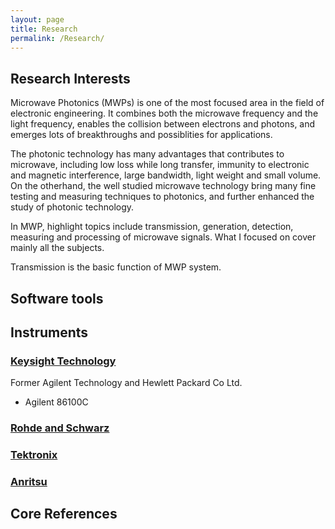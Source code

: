 ```yaml
---
layout: page
title: Research
permalink: /Research/
---
```

## Research Interests

Microwave Photonics (MWPs) is one of the most focused area in the field of electronic engineering. It combines both the microwave frequency and the light frequency, enables the collision between electrons and photons, and emerges lots of breakthroughs and possiblities for applications. 

The photonic technology has many advantages that contributes to microwave, including low loss while long transfer, immunity to electronic and magnetic interference, large bandwidth, light weight and small volume. On the otherhand, the well studied microwave technology bring many fine testing and measuring techniques to photonics, and further enhanced the study of photonic technology. 

In MWP, highlight topics include transmission, generation, detection, measuring and processing of microwave signals. What I focused on cover mainly all the subjects. 

Transmission is the basic function of MWP system. 

## Software tools

## Instruments

### [Keysight Technology](http://www.keysight.com)
  
  Former Agilent Technology and Hewlett Packard Co Ltd.

  - Agilent 86100C

### [Rohde and Schwarz]()
### [Tektronix]()
### [Anritsu]()

## Core References


